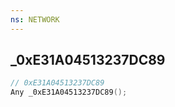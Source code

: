 ```yaml
---
ns: NETWORK
---
```

## _0xE31A04513237DC89

```c
// 0xE31A04513237DC89
Any _0xE31A04513237DC89();
```

